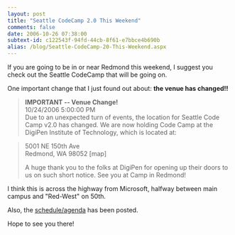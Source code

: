 ```yaml
---
layout: post
title: "Seattle CodeCamp 2.0 This Weekend"
comments: false
date: 2006-10-26 07:38:00
subtext-id: c122543f-94fd-44cb-8f61-e7bbce4b690b
alias: /blog/Seattle-CodeCamp-20-This-Weekend.aspx
---
```



If you are going to be in or near Redmond this weekend, I suggest you check out the Seattle CodeCamp that will be going on.

One important change that I just found out about: **the venue has changed!!**

> **IMPORTANT -- Venue Change!**  
10/24/2006 5:00:00 PM  
Due to an unexpected turn of events, the location for Seattle Code Camp v2.0 has changed. We are now holding Code Camp at the DigiPen Institute of Technology, which is located at:

> 5001 NE 150th Ave  
Redmond, WA 98052 [map] 
> 
> A huge thank you to the folks at DigiPen for opening up their doors to us on such short notice. See you at Camp in Redmond!

I think this is across the highway from Microsoft, halfway between main campus and "Red-West" on 50th.

Also, the [schedule/agenda](http://seattle.techevents.info/codecamp/2/agenda.aspx) has been posted.

Hope to see you there!
